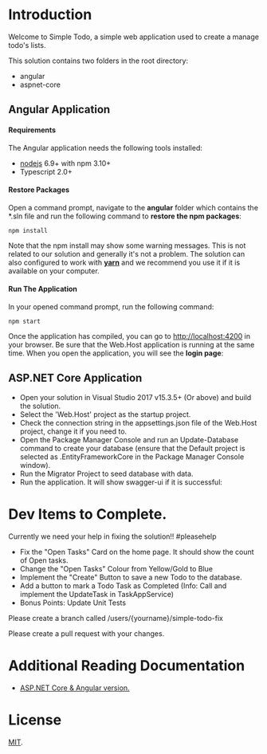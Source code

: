# Introduction

Welcome to Simple Todo, a simple web application used to create a manage todo's lists.

This solution contains two folders in the root directory:

- angular
- aspnet-core

## Angular Application

#### Requirements

The Angular application needs the following tools installed:

-   [nodejs](https://nodejs.org/en/download/) 6.9+ with npm 3.10+
-   Typescript 2.0+


#### Restore Packages

Open a command prompt, navigate to the **angular** folder which contains
the \*.sln file and run the following command to **restore the npm packages**:

    npm install

Note that the npm install may show some warning messages. This is not
related to our solution and generally it's not a problem. The solution
can also configured to work with [**yarn**](https://yarnpkg.com/) and we
recommend you use it if it is available on your computer.

#### Run The Application

In your opened command prompt, run the following command:

    npm start

Once the application has compiled, you can go to <http://localhost:4200> in
your browser. Be sure that the Web.Host application is running at the same
time. When you open the application, you will see the **login page**:

## ASP.NET Core Application

- Open your solution in Visual Studio 2017 v15.3.5+ (Or above) and build the solution.
- Select the 'Web.Host' project as the startup project.
- Check the connection string in the appsettings.json file of the Web.Host project, change it if you need to.
- Open the Package Manager Console and run an Update-Database command to create your database (ensure that the Default project is selected as .EntityFrameworkCore in the Package Manager Console window).
- Run the Migrator Project to seed database with data.
- Run the application. It will show swagger-ui if it is successful:


# Dev Items to Complete.

Currently we need your help in fixing the solution!! #pleasehelp

- Fix the "Open Tasks" Card on the home page. It should show the count of Open tasks.
- Change the "Open Tasks" Colour from Yellow/Gold to Blue
- Implement the "Create" Button to save a new Todo to the database.
- Add a button to mark a Todo Task as Completed (Info: Call and implement the UpdateTask in TaskAppService)
- Bonus Points: Update Unit Tests


Please create a branch called /users/{yourname}/simple-todo-fix 

Please create a pull request with your changes.

# Additional Reading Documentation

* [ASP.NET Core & Angular  version.](https://aspnetboilerplate.com/Pages/Documents/Zero/Startup-Template-Angular)

# License

[MIT](LICENSE).
